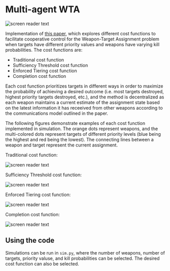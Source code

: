 # Multi-agent WTA

![screen reader text](featured.gif)

Implementation of [this paper](https://arc.aiaa.org/doi/abs/10.2514/1.G001752), which explores different cost functions to facilitate cooperative control for the Weapon-Target Assignment problem when targets have different priority values and weapons have varying kill probabilities. The cost functions are:

- Traditional cost function
- Sufficiency Threshold cost function
- Enforced Tiering cost function
- Completion cost function

Each cost function prioritizes targets in different ways in order to maximize the probability of achieving a desired outcome (i.e. most targets destroyed, highest priority targets destroyed, etc.), and the method is decentralized as each weapon maintains a current estimate of the assignment state based on the latest information it has receeived from other weapons according to the communications model outlined in the paper. 

The following figures demonstrate examples of each cost function implemented in simulation. The orange dots represent weapons, and the multi-colored dots represent targets of different priority levels (blue being the highest and red being the lowest). The connecting lines between a weapon and target represent the current assignment.

Traditional cost function:

![screen reader text](trad.gif)

Sufficiency Threshold cost function:

![screen reader text](st.gif)

Enforced Tiering cost function:

![screen reader text](tiered.gif)

Completion cost function:

![screen reader text](completion.gif)

## Using the code

Simulations can be run in `sim.py`, where the number of weapons, number of targets, priority valuse, and kill probabilities can be selected. The desired cost function can also be selected. 




